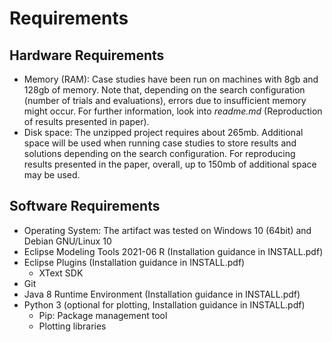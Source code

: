 # Requirements

## Hardware Requirements
* Memory (RAM): Case studies have been run on machines with 8gb and 128gb of memory. Note that, depending on the search configuration (number of trials and evaluations), errors due to insufficient memory might occur. For further information, look into *readme.md* (Reproduction of results presented in paper).
* Disk space: The unzipped project requires about 265mb. Additional space will be used when running case studies to store results and solutions depending on the search configuration. For reproducing results presented in the paper, overall, up to 150mb of additional space may be used.

## Software Requirements
* Operating System: The artifact was tested on Windows 10 (64bit) and Debian GNU/Linux 10
* Eclipse Modeling Tools 2021-06 R (Installation guidance in INSTALL.pdf)
* Eclipse Plugins (Installation guidance in INSTALL.pdf)
    * XText SDK
* Git 
* Java 8 Runtime Environment (Installation guidance in INSTALL.pdf)
* Python 3 (optional for plotting, Installation guidance in INSTALL.pdf)
    * Pip: Package management tool
    * Plotting libraries 
